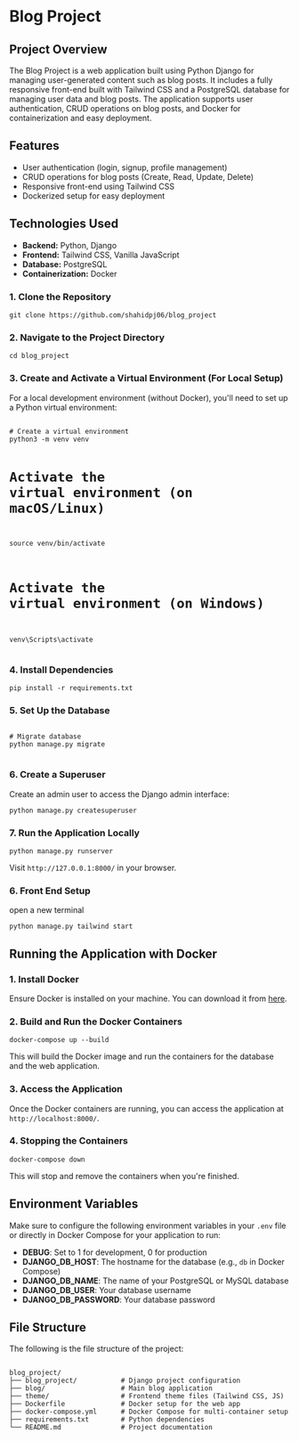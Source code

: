 <h1>Blog Project</h1>

  <h2>Project Overview</h2>
  <p>
    The Blog Project is a web application built using Python Django for managing user-generated content such as blog posts. It includes a fully responsive front-end built with Tailwind CSS and a PostgreSQL database for managing user data and blog posts. The application supports user authentication, CRUD operations on blog posts, and Docker for containerization and easy deployment.
  </p>

  <h2>Features</h2>
  <ul>
    <li>User authentication (login, signup, profile management)</li>
    <li>CRUD operations for blog posts (Create, Read, Update, Delete)</li>
    <li>Responsive front-end using Tailwind CSS</li>
    <li>Dockerized setup for easy deployment</li>
  </ul>

  <h2>Technologies Used</h2>
  <ul>
    <li><strong>Backend:</strong> Python, Django</li>
    <li><strong>Frontend:</strong> Tailwind CSS, Vanilla JavaScript</li>
    <li><strong>Database:</strong> PostgreSQL</li>
    <li><strong>Containerization:</strong> Docker</li>
  </ul>

  <h3>1. Clone the Repository</h3>
  <pre><code>git clone https://github.com/shahidpj06/blog_project</code></pre>

  <h3>2. Navigate to the Project Directory</h3>
  <pre><code>cd blog_project</code></pre>

  <h3>3. Create and Activate a Virtual Environment (For Local Setup)</h3>
  <p>For a local development environment (without Docker), you'll need to set up a Python virtual environment:</p>
  <pre><code>
# Create a virtual environment
python3 -m venv venv

# Activate the virtual environment (on macOS/Linux)
source venv/bin/activate

# Activate the virtual environment (on Windows)
venv\Scripts\activate
  </code></pre>

  <h3>4. Install Dependencies</h3>
  <pre><code>pip install -r requirements.txt</code></pre>

  <h3>5. Set Up the Database</h3>
  <pre><code>
# Migrate database
python manage.py migrate
  </code></pre>

  <h3>6. Create a Superuser</h3>
  <p>Create an admin user to access the Django admin interface:</p>
  <pre><code>python manage.py createsuperuser</code></pre>

  <h3>7. Run the Application Locally</h3>
  <pre><code>python manage.py runserver</code></pre>
  <p>Visit <code>http://127.0.0.1:8000/</code> in your browser.</p>

  <h3>6. Front End Setup</h3>
  <p>open a new terminal</p>
  <pre><code>python manage.py tailwind start</code></pre>

  <h2>Running the Application with Docker</h2>

  <h3>1. Install Docker</h3>
  <p>Ensure Docker is installed on your machine. You can download it from <a href="https://www.docker.com/products/docker-desktop">here</a>.</p>

  <h3>2. Build and Run the Docker Containers</h3>
  <pre><code>docker-compose up --build</code></pre>
  <p>This will build the Docker image and run the containers for the database and the web application.</p>

  <h3>3. Access the Application</h3>
  <p>Once the Docker containers are running, you can access the application at <code>http://localhost:8000/</code>.</p>

  <h3>4. Stopping the Containers</h3>
  <pre><code>docker-compose down</code></pre>
  <p>This will stop and remove the containers when you're finished.</p>

  <h2>Environment Variables</h2>
  <p>Make sure to configure the following environment variables in your <code>.env</code> file or directly in Docker Compose for your application to run:</p>
  <ul>
    <li><strong>DEBUG</strong>: Set to 1 for development, 0 for production</li>
    <li><strong>DJANGO_DB_HOST</strong>: The hostname for the database (e.g., <code>db</code> in Docker Compose)</li>
    <li><strong>DJANGO_DB_NAME</strong>: The name of your PostgreSQL or MySQL database</li>
    <li><strong>DJANGO_DB_USER</strong>: Your database username</li>
    <li><strong>DJANGO_DB_PASSWORD</strong>: Your database password</li>
  </ul>

  <h2>File Structure</h2>
  <p>The following is the file structure of the project:</p>
  <pre><code>
blog_project/
├── blog_project/           # Django project configuration
├── blog/                   # Main blog application
├── theme/                  # Frontend theme files (Tailwind CSS, JS)
├── Dockerfile              # Docker setup for the web app
├── docker-compose.yml      # Docker Compose for multi-container setup
├── requirements.txt        # Python dependencies
└── README.md               # Project documentation
  </code></pre>

